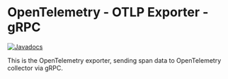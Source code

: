 # OpenTelemetry - OTLP Exporter - gRPC

[![Javadocs][javadoc-image]][javadoc-url]

This is the OpenTelemetry exporter, sending span data to OpenTelemetry collector via gRPC.

[javadoc-image]: https://www.javadoc.io/badge/io.opentelemetry/opentelemetry-exporters-otlp.svg
[javadoc-url]: https://www.javadoc.io/doc/io.opentelemetry/opentelemetry-exporters-otlp